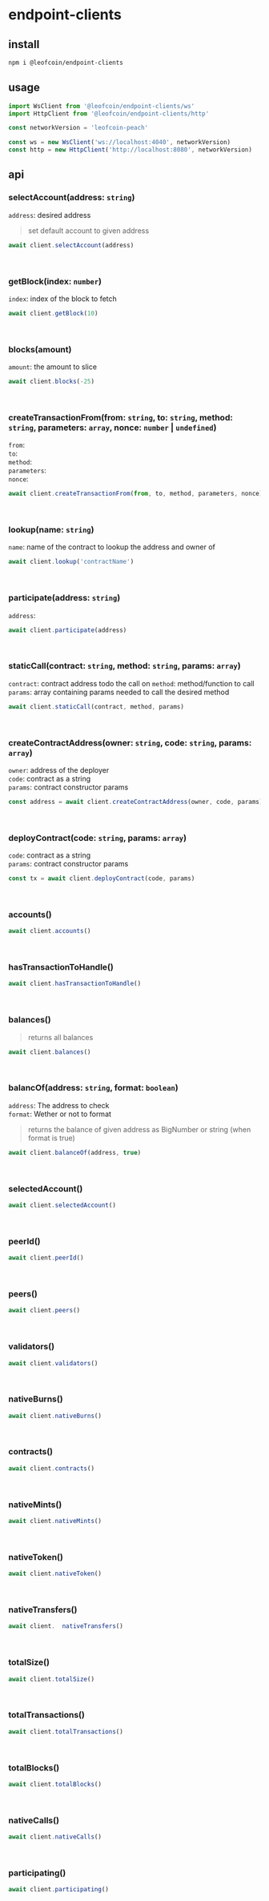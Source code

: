 # endpoint-clients
 
## install
```sh
npm i @leofcoin/endpoint-clients
```

## usage
```js
import WsClient from '@leofcoin/endpoint-clients/ws'
import HttpClient from '@leofcoin/endpoint-clients/http'

const networkVersion = 'leofcoin-peach'

const ws = new WsClient('ws://localhost:4040', networkVersion)
const http = new HttpClient('http://localhost:8080', networkVersion)
```

## api
### selectAccount(address: `string`)
`address`: desired address
> set default account to given address
```js
await client.selectAccount(address)
```
<br>

### getBlock(index: `number`)
`index`: index of the block to fetch<br>
```js
await client.getBlock(10)
```
<br>

### blocks(amount)
`amount`: the amount to slice
```js
await client.blocks(-25)
```
<br>

### createTransactionFrom(from: `string`, to: `string`, method: `string`, parameters: `array`, nonce: `number` | `undefined`)

`from`:<br>
`to`: <br>
`method`: <br>
`parameters`: <br>
`nonce`: <br>
```js
await client.createTransactionFrom(from, to, method, parameters, nonce)
```
<br>

### lookup(name: `string`)
`name`: name of the contract to lookup the address and owner of
```js
await client.lookup('contractName')
```
<br>

### participate(address: `string`)
`address`: <br>

```js
await client.participate(address)
```
<br>

### staticCall(contract: `string`, method: `string`, params: `array`)
`contract`: contract address todo the call on
`method`: method/function to call
`params`: array containing params needed to call the desired method 
```js
await client.staticCall(contract, method, params)
```
<br>

### createContractAddress(owner: `string`, code: `string`, params: `array`)
`owner`: address of the deployer<br>
`code`: contract as a string<br>
`params`: contract constructor params<br>

```js
const address = await client.createContractAddress(owner, code, params)
```
<br>

### deployContract(code: `string`, params: `array`)
`code`: contract as a string<br>
`params`: contract constructor params<br>

```js
const tx = await client.deployContract(code, params)
```
<br>

### accounts() 
```js
await client.accounts()
```
<br>

### hasTransactionToHandle() 
```js
await client.hasTransactionToHandle()
```
<br>

### balances()
> returns all balances
```js
await client.balances()
```
<br>

### balancOf(address: `string`, format: `boolean`)
`address`: The address to check<br> 
`format`: Wether or not to format<br>
> returns the balance of given address as BigNumber or string (when format is true)
```js
await client.balanceOf(address, true)
```
<br>

### selectedAccount()
```js
await client.selectedAccount()
```
<br>

### peerId()
```js
await client.peerId()
```
<br>

### peers() 
```js
await client.peers()
```
<br>

### validators() 
```js
await client.validators()
```
<br>

### nativeBurns()
```js
await client.nativeBurns()
```
<br>

### contracts()
```js
await client.contracts()
```
<br>

### nativeMints()
```js
await client.nativeMints()
```
<br>

### nativeToken()
```js
await client.nativeToken()
```
<br>

### nativeTransfers()
```js
await client.  nativeTransfers()
```
<br>

### totalSize()
```js
await client.totalSize()
```
<br>

### totalTransactions()
```js
await client.totalTransactions()
```
<br>

### totalBlocks()
```js
await client.totalBlocks()
```
<br>

### nativeCalls()
```js
await client.nativeCalls()
```
<br>

### participating()
```js
await client.participating()
```
<br>